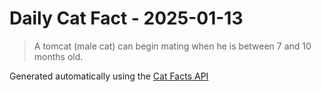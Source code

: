 # Daily Cat Fact - 2025-01-13

> A tomcat (male cat) can begin mating when he is between 7 and 10 months old.

Generated automatically using the [Cat Facts API](https://catfact.ninja)

